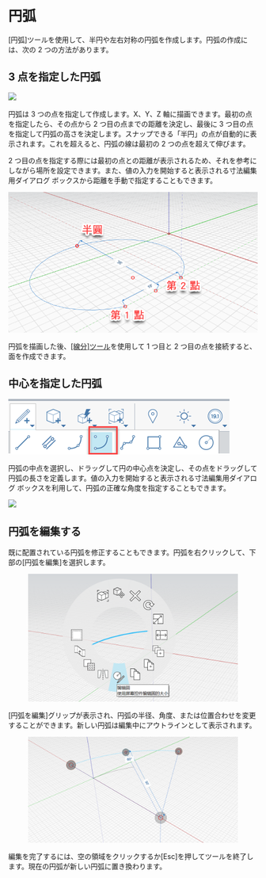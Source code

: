 # 円弧

[円弧]ツールを使用して、半円や左右対称の円弧を作成します。円弧の作成には、次の 2 つの方法があります。

## 3 点を指定した円弧

![](../.gitbook/assets/arc\_three\_pts.png)

円弧は 3 つの点を指定して作成します。X、Y、Z 軸に描画できます。最初の点を指定したら、その点から 2 つ目の点までの距離を決定し、最後に 3 つ目の点を指定して円弧の高さを決定します。スナップできる「半円」の点が自動的に表示されます。これを超えると、円弧の線は最初の 2 つの点を超えて伸びます。

2 つ目の点を指定する際には最初の点との距離が表示されるため、それを参考にしながら場所を設定できます。また、値の入力を開始すると表示される寸法編集用ダイアログ ボックスから距離を手動で指定することもできます。

![](../.gitbook/assets/arc-by-three-pts.png)

円弧を描画した後、[[線分]ツール](line-tool.md)を使用して 1 つ目と 2 つ目の点を接続すると、面を作成できます。

## 中心を指定した円弧

![](<../.gitbook/assets/arc-by-center (1).png>)

円弧の中点を選択し、ドラッグして円の中心点を決定し、その点をドラッグして円弧の長さを定義します。値の入力を開始すると表示される寸法編集用ダイアログ ボックスを利用して、円弧の正確な角度を指定することもできます。

![](../.gitbook/assets/arc\_circle\_demo.gif)

## 円弧を編集する

既に配置されている円弧を修正することもできます。円弧を右クリックして、下部の[円弧を編集]を選択します。

<figure><img src="../.gitbook/assets/image (12).png" alt=""><figcaption></figcaption></figure>

[円弧を編集]グリップが表示され、円弧の半径、角度、または位置合わせを変更することができます。新しい円弧は編集中にアウトラインとして表示されます。

<figure><img src="../.gitbook/assets/image (11).png" alt=""><figcaption></figcaption></figure>

編集を完了するには、空の領域をクリックするか[Esc]を押してツールを終了します。現在の円弧が新しい円弧に置き換わります。

